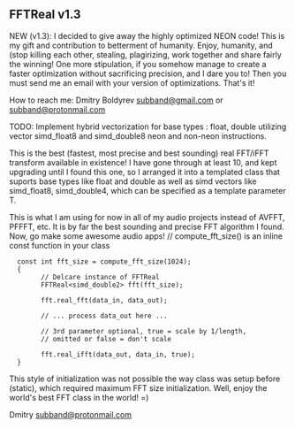 FFTReal v1.3
------------

NEW (v1.3): I decided to give away the highly optimized NEON code!  This is my gift and contribution
            to betterment of humanity. Enjoy, humanity, and (stop killing each other, stealing, plagirizing,
            work together and share fairly the winning! One more stipulation, if you somehow manage to create 
            a faster optimization without sacrificing precision, and I dare you to! Then you must send me an 
            email with your version of optimizations. That's it!

How to reach me: 
            Dmitry Boldyrev <subband@gmail.com> or 
                            <subband@protonmail.com>
                            
TODO: Implement hybrid vectorization for base types : float, double utilizing vector simd_float8
and simd_double8 neon and non-neon instructions.

This is the best (fastest, most precise and best sounding) real FFT/iFFT transform available 
in existence! I have gone through at least 10, and kept upgrading until I found this 
one, so I arranged it into a templated class that suports base types like float and double
as well as simd vectors like simd_float8, simd_double4, which can be specified as a template
parameter T. 

This is what I am using for now in all of my audio projects instead of AVFFT, PFFFT,
etc. It is by far the best sounding and precise FFT algorithm I found. Now, go make some awesome
audio apps! 
      // compute_fft_size() is an inline const function in your class
     
      const int fft_size = compute_fft_size(1024); 
      { 
            // Delcare instance of FFTReal
            FFTReal<simd_double2> fft(fft_size);

            fft.real_fft(data_in, data_out);
            
            // ... process data_out here ...
            
            // 3rd parameter optional, true = scale by 1/length, 
            // omitted or false = don't scale
            
            fft.real_ifft(data_out, data_in, true); 
      }
      
This style of initialization was not possible the way class was setup before (static),
which required maximum FFT size initialization. Well, enjoy the world's best FFT class
in the world! =)

Dmitry <subband@protonmail.com>
